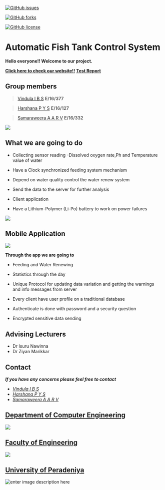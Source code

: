 [![GitHub issues](https://img.shields.io/github/issues/cepdnaclk/e16-3yp-automatic-fish-tank-control-system?style=for-the-badge)](https://github.com/cepdnaclk/e16-3yp-automatic-fish-tank-control-system/issues)

[![GitHub forks](https://img.shields.io/github/forks/cepdnaclk/e16-3yp-automatic-fish-tank-control-system)](https://github.com/cepdnaclk/e16-3yp-automatic-fish-tank-control-system/network)

[![GitHub license](https://img.shields.io/github/license/cepdnaclk/e16-3yp-automatic-fish-tank-control-system)](https://github.com/cepdnaclk/e16-3yp-automatic-fish-tank-control-system/blob/main/LICENSE)



# Automatic Fish Tank Control System

**Hello everyone!! Welcome to our project.**  

[**Click here to check our website!!**](https://cepdnaclk.github.io/e16-3yp-automatic-fish-tank-control-system/)
[**Test Report**](https://drive.google.com/file/d/1F7HOCfssk0AVqgeDQZsq9y4fHZ0nvSgG/view?usp=sharing)

## Group members

> [Vindula I B S](https://github.com/supunvindula) **E/16/377**

>[Harshana P Y S](https://github.com/harsha-ys) **E/16/127**

>[Samaraweera A A R V](https://github.com/Randikaviraj) **E/16/332**

**![](https://lh3.googleusercontent.com/UGvUMbs9dLkzZ9JQsmVOktzDNhZ9zForuSABlUKylIAHoKYHo77wQx4H9rTzT9jSUJw3D8E_KmYuL8VF25Wpe-RDZOxzH_M1kV6JIidTk1msz9H3vybKm2zZ2BQyCzgynjAIFgLoyJM)**

## What we are going to do 

-   Collecting sensor reading -Dissolved oxygen rate,Ph and Temperature value of water
    
-   Have a Clock synchronized feeding system mechanism
    
-   Depend on water quality control the water renew system
    
-   Send the data to the server for further analysis
    
-   Client application
    
-   Have a Lithium-Polymer (Li-Po) battery to work on power failures

**![](https://lh6.googleusercontent.com/iqURzDQvExVNlKJRcxgfz4v-5tFVwu-sd7dSUstncToHzX_oDUfAZnumMjtYSHHVk6hKzPpxQvQZp91CzdkOciDSIILHcPYGE57PKkNoiSuZEf3dZao5MbIuQCj0y0G6snyecCHBLZI)**

## Mobile Application

**![](https://lh6.googleusercontent.com/f5ai1MaKH4hHd6929cf8qF8EAVOZe2Ec0UGK-Uwd6td3sesTOJ80i_9UM17hrCDzO_wtxrqhsJkq9XfooQbm43d-47hAoUS4-fZRTAgqQ0Mnl5Y8yPRE9zcKf_GgvkQUc7XEetDSZVs)**

**Through the app we are  going to**

-   Feeding and Water Renewing
    
-   Statistics through the day
    
-   Unique Protocol for updating data variation and getting the warnings and info messages from server
    
-   Every client have user profile on a traditional database
    
-   Authenticate is done with password and a security question
    
-   Encrypted sensitive data sending



## Advising Lecturers


 -  Dr Isuru Nawinna
 -  Dr Ziyan Marikkar

## Contact
***If you have any concerns please feel free to contact***

 -  [*Vindula I B S*](mailto:e16377@eng.pdn.ac.lk) 
 -  [*Harshana P Y S*](mailto:e16127@eng.pdn.ac.lk) 
 -  [*Samaraweera A A R V*](mailto:e16332@eng.pdn.ac.lk) 

##  [Department of Computer Engineering](http://www.ce.pdn.ac.lk/)

**![](https://lh4.googleusercontent.com/OkyvOJUe006Wr5Lo9PwBC-Hpn_D0aJPld-L4eLR88TKwNoe-TL_5-v8fKesJv8BZtq941FLgSWlmBOTRlVkPIXewBg4uSsAHPtr6gkLhlhrKQAhI8Qa4DXn5Gzp1eRZYiYV_o9NYT6I)**

##  [Faculty of Engineering](http://eng.pdn.ac.lk/)

**![](https://lh3.googleusercontent.com/RrwqSr9g2uPiF0l-R_y3NtjNwugTP0g-D3Yhj_IR91-zBHGAjbVJiR4Y9rHrmM1eH3h5Zdmelr6jfYEjeT9_ETOWNGSgTYuOC4Kzmrolu8hz3jDnfU1yV1R-p22OJ2iv4p6OllEGsjM)**

##  [University of Peradeniya](https://www.pdn.ac.lk/)

![enter image description here](https://upload.wikimedia.org/wikipedia/en/c/cc/University_of_Peradeniya_crest.png)

